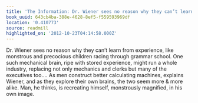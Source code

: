 ```yaml
---
title: 'The Information: Dr. Wiener sees no reason why they can’t learn from experien…'
book_uuid: 643cb4ba-388e-4628-8ef5-f559593969df
location: '0.410773'
source: readmill
highlighted_on: '2012-10-23T04:14:58.000Z'
---
```


Dr. Wiener sees no reason why they can’t learn from experience, like monstrous and precocious children racing through grammar school. One such mechanical brain, ripe with stored experience, might run a whole industry, replacing not only mechanics and clerks but many of the executives too.… As men construct better calculating machines, explains Wiener, and as they explore their own brains, the two seem more & more alike. Man, he thinks, is recreating himself, monstrously magnified, in his own image.